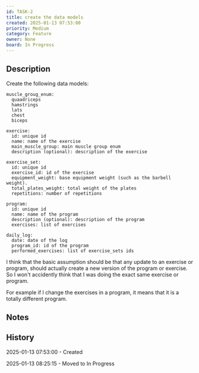 ```yaml
---
id: TASK-2
title: create the data models
created: 2025-01-13 07:53:00
priority: Medium
category: Feature
owner: None
board: In Progress
---
```


## Description
Create the following data models:
```
muscle_groug_enum:
  quaadriceps
  hamstrings
  lats
  chest
  biceps

exercise:
  id: unique id
  name: name of the exercise
  main_muscle_group: main muscle group enum
  description (optional): description of the exercise

exercise_set:
  id: unique id
  exercise_id: id of the exercise
  equipment_weight: base equipment weight (such as the barbell weight).
  total_plates_weight: total weight of the plates
  repetitions: number of repetitions

program:
  id: unique id
  name: name of the program
  description (optional): description of the program
  exercises: list of exercises

daily_log:
  date: date of the log
  program_id: id of the program
  performed_exercises: list of exercise_sets ids
```

I think that the basic assumption should be that any update to an exercise or program, should actually create a new version of the program or exercise.
So I won't accidently think that I was doing the exact same exercise or program.

For example if I change the exercises in a program, it means that it is a totally different program.

## Notes


## History
2025-01-13 07:53:00 - Created

2025-01-13 08:25:15 - Moved to In Progress
